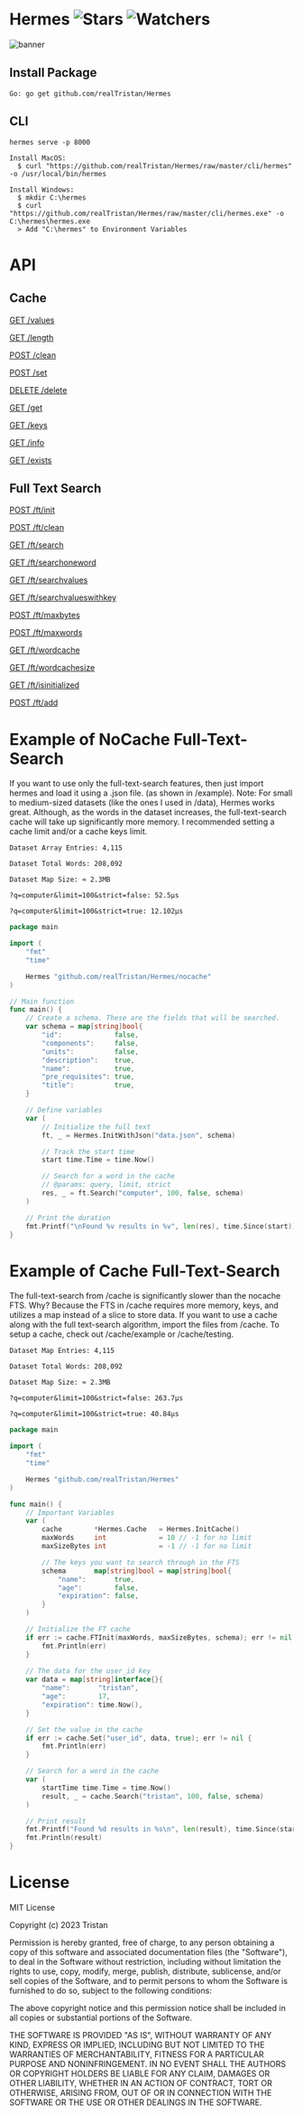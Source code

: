 # Hermes ![Stars](https://img.shields.io/github/stars/realTristan/Hermes?color=brightgreen) ![Watchers](https://img.shields.io/github/watchers/realTristan/Hermes?label=Watchers)
![banner](https://user-images.githubusercontent.com/75189508/230987049-665418b1-3576-49b7-861e-29036859ad8a.png)

## Install Package
```
Go: go get github.com/realTristan/Hermes
```

## CLI
```
hermes serve -p 8000
```
```
Install MacOS:
  $ curl "https://github.com/realTristan/Hermes/raw/master/cli/hermes" -o /usr/local/bin/hermes
  
Install Windows:
  $ mkdir C:\hermes
  $ curl "https://github.com/realTristan/Hermes/raw/master/cli/hermes.exe" -o C:\hermes\hermes.exe
  > Add "C:\hermes" to Environment Variables
```


# API
## Cache

[GET /values](https://github.com/realTristan/Hermes/blob/master/server/handlers/values.go)

[GET /length](https://github.com/realTristan/Hermes/blob/master/server/handlers/length.go)

[POST /clean](https://github.com/realTristan/Hermes/blob/master/server/handlers/clean.go)

[POST /set](https://github.com/realTristan/Hermes/blob/master/server/handlers/set.go)

[DELETE /delete](https://github.com/realTristan/Hermes/blob/master/server/handlers/delete.go)

[GET /get](https://github.com/realTristan/Hermes/blob/master/server/handlers/get.go)

[GET /keys](https://github.com/realTristan/Hermes/blob/master/server/handlers/keys.go)

[GET /info](https://github.com/realTristan/Hermes/blob/master/server/handlers/info.go)

[GET /exists](https://github.com/realTristan/Hermes/blob/master/server/handlers/exists.go)

## Full Text Search

[POST /ft/init](https://github.com/realTristan/Hermes/blob/master/server/handlers/init.go)

[POST /ft/clean](https://github.com/realTristan/Hermes/blob/master/server/handlers/clean.go)

[GET /ft/search](https://github.com/realTristan/Hermes/blob/master/server/handlers/search.go)

[GET /ft/searchoneword](https://github.com/realTristan/Hermes/blob/master/server/handlers/search.go)

[GET /ft/searchvalues](https://github.com/realTristan/Hermes/blob/master/server/handlers/search.go)

[GET /ft/searchvalueswithkey](https://github.com/realTristan/Hermes/blob/master/server/handlers/search.go)

[POST /ft/maxbytes](https://github.com/realTristan/Hermes/blob/master/server/handlers/fulltext.go)

[POST /ft/maxwords](https://github.com/realTristan/Hermes/blob/master/server/handlers/fulltext.go)

[GET /ft/wordcache](https://github.com/realTristan/Hermes/blob/master/server/handlers/fulltext.go)

[GET /ft/wordcachesize](https://github.com/realTristan/Hermes/blob/master/server/handlers/fulltext.go)

[GET /ft/isinitialized](https://github.com/realTristan/Hermes/blob/master/server/handlers/fulltext.go)

[POST /ft/add](https://github.com/realTristan/Hermes/blob/master/server/handlers/add.go)

# Example of NoCache Full-Text-Search
If you want to use only the full-text-search features, then just import hermes and load it using a .json file. (as shown in /example). Note: For small to medium-sized datasets (like the ones I used in /data), Hermes works great. Although, as the words in the dataset increases, the full-text-search cache will take up significantly more memory. I recommended setting a cache limit and/or a cache keys limit.
```
Dataset Array Entries: 4,115

Dataset Total Words: 208,092

Dataset Map Size: ≈ 2.3MB

?q=computer&limit=100&strict=false: 52.5µs

?q=computer&limit=100&strict=true: 12.102µs
```

```go
package main

import (
	"fmt"
	"time"

	Hermes "github.com/realTristan/Hermes/nocache"
)

// Main function
func main() {
	// Create a schema. These are the fields that will be searched.
	var schema = map[string]bool{
		"id":             false,
		"components":     false,
		"units":          false,
		"description":    true,
		"name":           true,
		"pre_requisites": true,
		"title":          true,
	}

	// Define variables
	var (
		// Initialize the full text
		ft, _ = Hermes.InitWithJson("data.json", schema)

		// Track the start time
		start time.Time = time.Now()

		// Search for a word in the cache
		// @params: query, limit, strict
		res, _ = ft.Search("computer", 100, false, schema)
	)

	// Print the duration
	fmt.Printf("\nFound %v results in %v", len(res), time.Since(start))
}
```

# Example of Cache Full-Text-Search
The full-text-search from /cache is significantly slower than the nocache FTS. Why? Because the FTS in /cache requires more memory, keys, and utilizes a map instead of a slice to store data. If you want to use a cache along with the full text-search algorithm, import the files from /cache. To setup a cache, check out /cache/example or /cache/testing. 

```
Dataset Map Entries: 4,115

Dataset Total Words: 208,092

Dataset Map Size: ≈ 2.3MB

?q=computer&limit=100&strict=false: 263.7µs

?q=computer&limit=100&strict=true: 40.84µs
```

```go
package main

import (
	"fmt"
	"time"

	Hermes "github.com/realTristan/Hermes"
)

func main() {
	// Important Variables
	var (
		cache        *Hermes.Cache   = Hermes.InitCache()
		maxWords     int             = 10 // -1 for no limit
		maxSizeBytes int             = -1 // -1 for no limit

		// The keys you want to search through in the FTS
		schema       map[string]bool = map[string]bool{
			"name":       true,
			"age":        false,
			"expiration": false,
		}
	)

	// Initialize the FT cache
	if err := cache.FTInit(maxWords, maxSizeBytes, schema); err != nil {
		fmt.Println(err)
	}
	
	// The data for the user_id key
	var data = map[string]interface{}{
		"name":       "tristan",
		"age":        17,
		"expiration": time.Now(),
	}

	// Set the value in the cache
	if err := cache.Set("user_id", data, true); err != nil {
		fmt.Println(err)
	}

	// Search for a word in the cache
	var (
		startTime time.Time = time.Now()
		result, _ = cache.Search("tristan", 100, false, schema)
	)

	// Print result
	fmt.Printf("Found %d results in %s\n", len(result), time.Since(startTime))
	fmt.Println(result)
}
```

# License
MIT License

Copyright (c) 2023 Tristan

Permission is hereby granted, free of charge, to any person obtaining a copy
of this software and associated documentation files (the "Software"), to deal
in the Software without restriction, including without limitation the rights
to use, copy, modify, merge, publish, distribute, sublicense, and/or sell
copies of the Software, and to permit persons to whom the Software is
furnished to do so, subject to the following conditions:

The above copyright notice and this permission notice shall be included in all
copies or substantial portions of the Software.

THE SOFTWARE IS PROVIDED "AS IS", WITHOUT WARRANTY OF ANY KIND, EXPRESS OR
IMPLIED, INCLUDING BUT NOT LIMITED TO THE WARRANTIES OF MERCHANTABILITY,
FITNESS FOR A PARTICULAR PURPOSE AND NONINFRINGEMENT. IN NO EVENT SHALL THE
AUTHORS OR COPYRIGHT HOLDERS BE LIABLE FOR ANY CLAIM, DAMAGES OR OTHER
LIABILITY, WHETHER IN AN ACTION OF CONTRACT, TORT OR OTHERWISE, ARISING FROM,
OUT OF OR IN CONNECTION WITH THE SOFTWARE OR THE USE OR OTHER DEALINGS IN THE
SOFTWARE.
